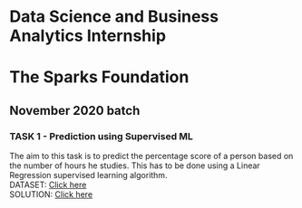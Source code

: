 # Data Science and Business Analytics Internship
# The Sparks Foundation
## November 2020 batch

### TASK 1 - Prediction using Supervised ML
The aim to this task is to predict the percentage score of a person based on the number of hours he studies. This has to be done using a Linear Regression supervised learning algorithm.  
DATASET: [Click here](https://raw.githubusercontent.com/AdiPersonalWorks/Random/master/student_scores%20-%20student_scores.csv)  
SOLUTION: [Click here](https://github.com/awpk/The-Sparks-foundation/blob/main/TASK1---Prediction-using-supervisedML.ipynb)  
